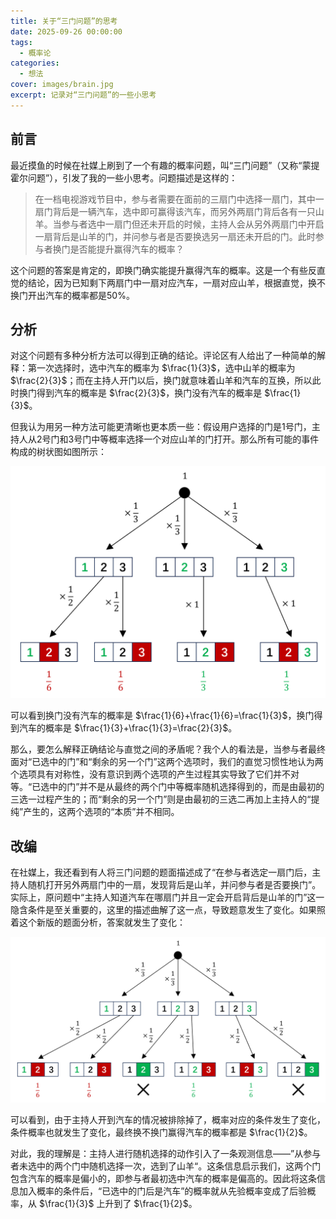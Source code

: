 ```yaml
---
title: 关于“三门问题”的思考
date: 2025-09-26 00:00:00
tags:
  - 概率论
categories:
  - 想法
cover: images/brain.jpg
excerpt: 记录对“三门问题”的一些小思考
---
```


## 前言
最近摸鱼的时候在社媒上刷到了一个有趣的概率问题，叫“三门问题”（又称“蒙提霍尔问题”），引发了我的一些小思考。问题描述是这样的：

> 在一档电视游戏节目中，参与者需要在面前的三扇门中选择一扇门，其中一扇门背后是一辆汽车，选中即可赢得该汽车，而另外两扇门背后各有一只山羊。当参与者选中一扇门但还未开启的时候，主持人会从另外两扇门中开启一扇背后是山羊的门，并问参与者是否要换选另一扇还未开启的门。此时参与者换门是否能提升赢得汽车的概率？

这个问题的答案是肯定的，即换门确实能提升赢得汽车的概率。这是一个有些反直觉的结论，因为已知剩下两扇门中一扇对应汽车，一扇对应山羊，根据直觉，换不换门开出汽车的概率都是50%。

## 分析
对这个问题有多种分析方法可以得到正确的结论。评论区有人给出了一种简单的解释：第一次选择时，选中汽车的概率为 $\frac{1}{3}$，选中山羊的概率为 $\frac{2}{3}$；而在主持人开门以后，换门就意味着山羊和汽车的互换，所以此时换门得到汽车的概率是 $\frac{2}{3}$，换门没有汽车的概率是 $\frac{1}{3}$。

但我认为用另一种方法可能更清晰也更本质一些：假设用户选择的门是1号门，主持人从2号门和3号门中等概率选择一个对应山羊的门打开。那么所有可能的事件构成的树状图如图所示：

<div style="text-align: center;">
  <img src="../../images/三门问题/tree1.png" alt="">
</div>

可以看到换门没有汽车的概率是 $\frac{1}{6}+\frac{1}{6}=\frac{1}{3}$，换门得到汽车的概率是 $\frac{1}{3}+\frac{1}{3}=\frac{2}{3}$。

那么，要怎么解释正确结论与直觉之间的矛盾呢？我个人的看法是，当参与者最终面对“已选中的门”和“剩余的另一个门”这两个选项时，我们的直觉习惯性地认为两个选项具有对称性，没有意识到两个选项的产生过程其实导致了它们并不对等。“已选中的门”并不是从最终的两个门中等概率随机选择得到的，而是由最初的三选一过程产生的；而“剩余的另一个门”则是由最初的三选二再加上主持人的“提纯”产生的，这两个选项的“本质”并不相同。

## 改编
在社媒上，我还看到有人将三门问题的题面描述成了“在参与者选定一扇门后，主持人随机打开另外两扇门中的一扇，发现背后是山羊，并问参与者是否要换门”。实际上，原问题中“主持人知道汽车在哪扇门并且一定会开启背后是山羊的门”这一隐含条件是至关重要的，这里的描述曲解了这一点，导致题意发生了变化。如果照着这个新版的题面分析，答案就发生了变化：

<div style="text-align: center;">
  <img src="../../images/三门问题/tree2.png" alt="">
</div>

可以看到，由于主持人开到汽车的情况被排除掉了，概率对应的条件发生了变化，条件概率也就发生了变化，最终换不换门赢得汽车的概率都是 $\frac{1}{2}$。

对此，我的理解是：主持人进行随机选择的动作引入了一条观测信息——”从参与者未选中的两个门中随机选择一次，选到了山羊“。这条信息启示我们，这两个门包含汽车的概率是偏小的，即参与者最初选中汽车的概率是偏高的。因此将这条信息加入概率的条件后，“已选中的门后是汽车”的概率就从先验概率变成了后验概率，从 $\frac{1}{3}$ 上升到了 $\frac{1}{2}$。